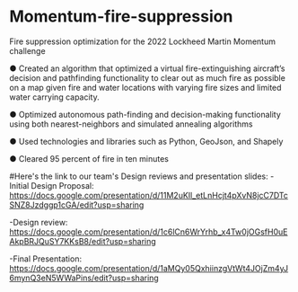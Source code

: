 # Momentum-fire-suppression
Fire suppression optimization for the 2022 Lockheed Martin Momentum challenge

● Created an algorithm that optimized a virtual fire-extinguishing aircraft’s decision and pathfinding functionality to clear out as much fire as possible on a map given fire and water locations with varying fire sizes and limited water carrying capacity.

● Optimized autonomous path-finding and decision-making functionality using both nearest-neighbors and simulated annealing algorithms

● Used technologies and libraries such as Python, GeoJson, and Shapely

● Cleared 95 percent of fire in ten minutes

#Here's the link to our team's Design reviews and presentation slides:
-Initial Design Proposal: https://docs.google.com/presentation/d/11M2uKIl_etLnHcjt4pXvN8jcC7DTcSNZ8Jzdggp1cGA/edit?usp=sharing

-Design review: https://docs.google.com/presentation/d/1c6lCn6WrYrhb_x4Tw0jOGsfH0uEAkpBRJQuSY7KKsB8/edit?usp=sharing

-Final Presentation: https://docs.google.com/presentation/d/1aMQy05QxhiinzgVtWt4JOjZm4yJ6mynQ3eN5WWaPins/edit?usp=sharing
